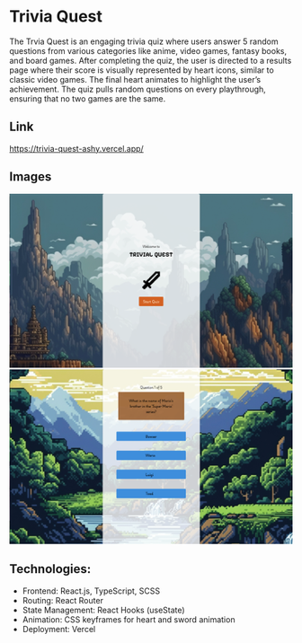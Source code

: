 # Trivia Quest

The Trvia Quest is an engaging trivia quiz where users answer 5 random questions from various categories like anime, video games, fantasy books, and board games. After completing the quiz, the user is directed to a results page where their score is visually represented by heart icons, similar to classic video games. The final heart animates to highlight the user’s achievement. The quiz pulls random questions on every playthrough, ensuring that no two games are the same.

## Link
https://trivia-quest-ashy.vercel.app/

## Images
![Home page](./readme-imgs/home-readme.png)
![Quiz page](./readme-imgs/quiz-readme.png)

## Technologies:
- Frontend: React.js, TypeScript, SCSS
- Routing: React Router
- State Management: React Hooks (useState)
- Animation: CSS keyframes for heart and sword animation
- Deployment: Vercel
